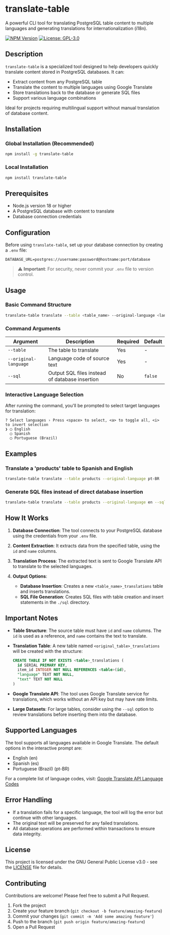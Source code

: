 # translate-table

A powerful CLI tool for translating PostgreSQL table content to multiple languages and generating translations for internationalization (i18n).

[![NPM Version](https://img.shields.io/npm/v/translate-table.svg)](https://www.npmjs.com/package/translate-table)
[![License: GPL-3.0](https://img.shields.io/badge/License-GPL%20v3-blue.svg)](https://www.gnu.org/licenses/gpl-3.0)

## Description

`translate-table` is a specialized tool designed to help developers quickly translate content stored in PostgreSQL databases. It can:

- Extract content from any PostgreSQL table
- Translate the content to multiple languages using Google Translate
- Store translations back to the database or generate SQL files
- Support various language combinations

Ideal for projects requiring multilingual support without manual translation of database content.

## Installation

### Global Installation (Recommended)

```bash
npm install -g translate-table
```

### Local Installation

```bash
npm install translate-table
```

## Prerequisites

- Node.js version 18 or higher
- A PostgreSQL database with content to translate
- Database connection credentials

## Configuration

Before using `translate-table`, set up your database connection by creating a `.env` file:

```
DATABASE_URL=postgres://username:password@hostname:port/database
```

> ⚠️ **Important**: For security, never commit your `.env` file to version control.

## Usage

### Basic Command Structure

```bash
translate-table translate --table <table_name> --original-language <language_code> [--sql]
```

### Command Arguments

| Argument | Description | Required | Default |
|----------|-------------|----------|---------|
| `--table` | The table to translate | Yes | - |
| `--original-language` | Language code of source text | Yes | - |
| `--sql` | Output SQL files instead of database insertion | No | `false` |

### Interactive Language Selection

After running the command, you'll be prompted to select target languages for translation:

```
? Select languages › Press <space> to select, <a> to toggle all, <i> to invert selection
❯ ◯ English
  ◯ Spanish
  ◯ Portuguese (Brazil)
```

## Examples

### Translate a 'products' table to Spanish and English

```bash
translate-table translate --table products --original-language pt-BR
```

### Generate SQL files instead of direct database insertion

```bash
translate-table translate --table products --original-language en --sql
```

## How It Works

1. **Database Connection**: The tool connects to your PostgreSQL database using the credentials from your `.env` file.

2. **Content Extraction**: It extracts data from the specified table, using the `id` and `name` columns.

3. **Translation Process**: The extracted text is sent to Google Translate API to translate to the selected languages.

4. **Output Options**:
   - **Database Insertion**: Creates a new `<table_name>_translations` table and inserts translations.
   - **SQL File Generation**: Creates SQL files with table creation and insert statements in the `./sql` directory.

## Important Notes

- **Table Structure**: The source table must have `id` and `name` columns. The `id` is used as a reference, and `name` contains the text to translate.

- **Translation Table**: A new table named `<original_table>_translations` will be created with the structure:
  ```sql
  CREATE TABLE IF NOT EXISTS <table>_translations (
    id SERIAL PRIMARY KEY,
    item_id INTEGER NOT NULL REFERENCES <table>(id),
    "language" TEXT NOT NULL,
    "text" TEXT NOT NULL
  )
  ```

- **Google Translate API**: The tool uses Google Translate service for translations, which works without an API key but may have rate limits.

- **Large Datasets**: For large tables, consider using the `--sql` option to review translations before inserting them into the database.

## Supported Languages

The tool supports all languages available in Google Translate. The default options in the interactive prompt are:

- English (en)
- Spanish (es)
- Portuguese (Brazil) (pt-BR)

For a complete list of language codes, visit: [Google Translate API Language Codes](https://github.com/AidanWelch/google-translate-api/blob/master/lib/languages.cjs)

## Error Handling

- If a translation fails for a specific language, the tool will log the error but continue with other languages.
- The original text will be preserved for any failed translations.
- All database operations are performed within transactions to ensure data integrity.

## License

This project is licensed under the GNU General Public License v3.0 - see the [LICENSE](LICENSE) file for details.

## Contributing

Contributions are welcome! Please feel free to submit a Pull Request.

1. Fork the project
2. Create your feature branch (`git checkout -b feature/amazing-feature`)
3. Commit your changes (`git commit -m 'Add some amazing feature'`)
4. Push to the branch (`git push origin feature/amazing-feature`)
5. Open a Pull Request
